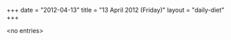 +++
date = "2012-04-13"
title = "13 April 2012 (Friday)"
layout = "daily-diet"
+++


\<no entries\>

